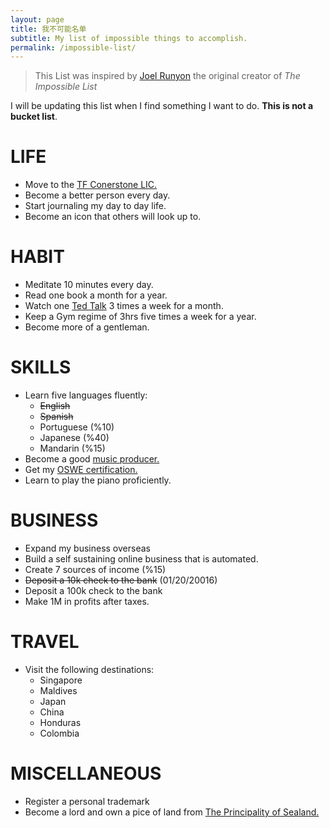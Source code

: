 ```yaml
---
layout: page
title: 我不可能名单
subtitle: My list of impossible things to accomplish.
permalink: /impossible-list/
---
```


> This List was inspired by [Joel Runyon](http://impossiblehq.com/impossible-list/)
> the original creator of *The Impossible List*

I will be updating this list when I find something I want to do. **This is not a bucket list**.

# LIFE

* Move to the [TF Conerstone LIC.](https://tfc.com/)
* Become a better person every day.
* Start journaling my day to day life.
* Become an icon that others will look up to.

# HABIT

* Meditate 10 minutes every day.
* Read one book a month for a year.
* Watch one [Ted Talk](http://www.ted.com/) 3 times a week for a month.
* Keep a Gym regime of 3hrs five times a week for a year.
* Become more of a gentleman.

# SKILLS

* Learn five languages fluently:
  - ~~English~~
  - ~~Spanish~~
  - Portuguese (%10)
  - Japanese (%40)
  - Mandarin (%15)
* Become a good [music producer.](https://soundcloud.com/chowraid)
* Get my [OSWE certification.](https://www.offensive-security.com/information-security-certifications/oswe-offensive-security-web-expert/)
* Learn to play the piano proficiently.

# BUSINESS

* Expand my business overseas
* Build a self sustaining online business that is automated.
* Create 7 sources of income (%15)
* ~~Deposit a 10k check to the bank~~ (01/20/20016)
* Deposit a 100k check to the bank
* Make 1M in profits after taxes.

# TRAVEL

* Visit the following destinations:
  - Singapore
  - Maldives
  - Japan
  - China
  - Honduras
  - Colombia

# MISCELLANEOUS

* Register a personal trademark
* Become a lord and own a pice of land from [The Principality of Sealand.](https://en.wikipedia.org/wiki/Principality_of_Sealand)
